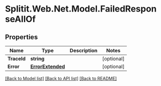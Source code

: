 # Splitit.Web.Net.Model.FailedResponseAllOf

## Properties

Name | Type | Description | Notes
------------ | ------------- | ------------- | -------------
**TraceId** | **string** |  | [optional] 
**Error** | [**ErrorExtended**](ErrorExtended.md) |  | [optional] 

[[Back to Model list]](../README.md#documentation-for-models) [[Back to API list]](../README.md#documentation-for-api-endpoints) [[Back to README]](../README.md)

